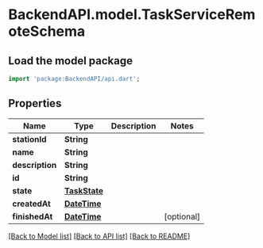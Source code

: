 # BackendAPI.model.TaskServiceRemoteSchema

## Load the model package
```dart
import 'package:BackendAPI/api.dart';
```

## Properties
 Name            | Type                          | Description | Notes      
-----------------|-------------------------------|-------------|------------
 **stationId**   | **String**                    |             |
 **name**        | **String**                    |             |
 **description** | **String**                    |             |
 **id**          | **String**                    |             |
 **state**       | [**TaskState**](TaskState.md) |             |
 **createdAt**   | [**DateTime**](DateTime.md)   |             |
 **finishedAt**  | [**DateTime**](DateTime.md)   |             | [optional] 

[[Back to Model list]](../README.md#documentation-for-models) [[Back to API list]](../README.md#documentation-for-api-endpoints) [[Back to README]](../README.md)


